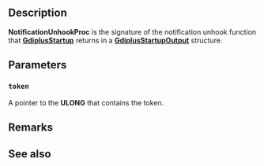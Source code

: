 ## Description

**NotificationUnhookProc** is the signature of the notification unhook function that [**GdiplusStartup**](https://learn.microsoft.com/windows/win32/api/gdiplusinit/nf-gdiplusinit-gdiplusstartup) returns in a [**GdiplusStartupOutput**](https://learn.microsoft.com/windows/win32/api/gdiplusinit/ns-gdiplusinit-gdiplusstartupoutput) structure.

## Parameters

### `token`

A pointer to the **ULONG** that contains the token.

## Remarks

## See also